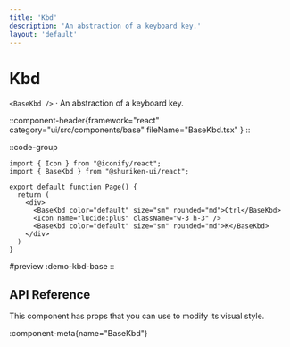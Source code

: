 ```yaml
---
title: 'Kbd'
description: 'An abstraction of a keyboard key.'
layout: 'default'
---
```


# Kbd

`<BaseKbd />` · An abstraction of a keyboard key.

::component-header{framework="react" category="ui/src/components/base" fileName="BaseKbd.tsx" }
::

::code-group

```tsx [DemoKbdBase.tsx]
import { Icon } from "@iconify/react";
import { BaseKbd } from "@shuriken-ui/react";

export default function Page() {
  return (
    <div>
      <BaseKbd color="default" size="sm" rounded="md">Ctrl</BaseKbd>
      <Icon name="lucide:plus" className="w-3 h-3" />
      <BaseKbd color="default" size="sm" rounded="md">K</BaseKbd>
    </div>
  )
}
```

#preview
:demo-kbd-base
::

## API Reference

This component has props that you can use to modify its visual style.

:component-meta{name="BaseKbd"}

